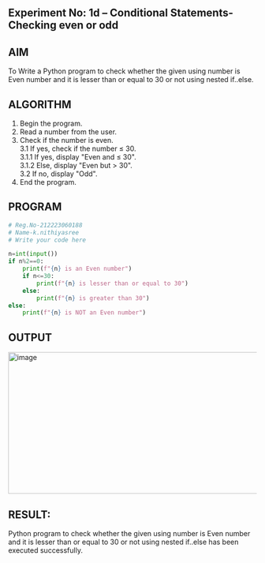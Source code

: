 ## Experiment No: 1d – Conditional Statements- Checking even or odd

## AIM  
To Write a Python program to check whether the given  using number is Even number and it is lesser than or equal to 30 or not using nested if..else.
## ALGORITHM 
1. Begin the program.  
2. Read a number from the user.  
3. Check if the number is even.  
   3.1 If yes, check if the number ≤ 30.  
       3.1.1 If yes, display "Even and ≤ 30".  
       3.1.2 Else, display "Even but > 30".  
   3.2 If no, display "Odd".  
4. End the program.  



## PROGRAM
```python
# Reg.No-212223060188
# Name-k.nithiyasree
# Write your code here

n=int(input())
if n%2==0:
    print(f"{n} is an Even number")
    if n<=30:
        print(f"{n} is lesser than or equal to 30")
    else:
        print(f"{n} is greater than 30")
else:
    print(f"{n} is NOT an Even number")
```

## OUTPUT
<img width="792" height="287" alt="image" src="https://github.com/user-attachments/assets/50b7fdf2-a4bc-4d34-95eb-7424ae3ba3e5" />



## RESULT:
Python program to check whether the given  using number is Even number and it is lesser than or equal to 30 or not using nested if..else has been executed successfully.
